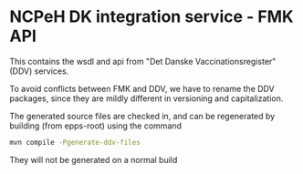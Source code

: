 NCPeH DK integration service - FMK API
===============================================================================

This contains the wsdl and api from "Det Danske Vaccinationsregister" (DDV) services.

To avoid conflicts between FMK and DDV, we have to rename the DDV packages, since they are mildly different in
versioning and capitalization.

The generated source files are checked in, and can be regenerated by building (from epps-root) using the command

```bash
mvn compile -Pgenerate-ddv-files
```

They will not be generated on a normal build

